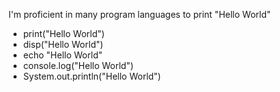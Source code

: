 
I'm proficient in many program languages to print "Hello World"
- print("Hello World")
- disp("Hello World")
- echo "Hello World"
- console.log("Hello World")
- System.out.println("Hello World")
<!---
EntangleXZW/EntangleXZW is a ✨ special ✨ repository because its `README.md` (this file) appears on your GitHub profile.
You can click the Preview link to take a look at your changes.

- 👋 Hi, I’m @EntangleXZW
- 👀 I’m interested in music
- 🌱 I’m currently learning vue
- 💞️ I’m looking to collaborate on ...
- 📫 How to reach me ...
--->
